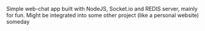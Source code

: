 Simple web-chat app built with NodeJS, Socket.io and REDIS server, mainly for fun. Might be integrated into some other project (like a personal website) someday
